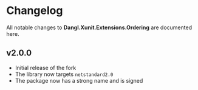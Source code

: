 # Changelog

All notable changes to **Dangl.Xunit.Extensions.Ordering** are documented here.

## v2.0.0
- Initial release of the fork
- The library now targets `netstandard2.0`
- The package now has a strong name and is signed

